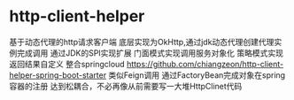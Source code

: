 # http-client-helper

基于动态代理的http请求客户端
底层实现为OkHttp,通过jdk动态代理创建代理实例完成调用
通过JDK的SPI实现扩展
门面模式实现调用服务对象化
策略模式实现返回结果自定义
整合springcloud https://github.com/chiangzeon/http-client-helper-spring-boot-starter
类似Feign调用
通过FactoryBean完成对象在spring容器的注册
达到松耦合，不必再像从前需要写一大堆HttpClinet代码
